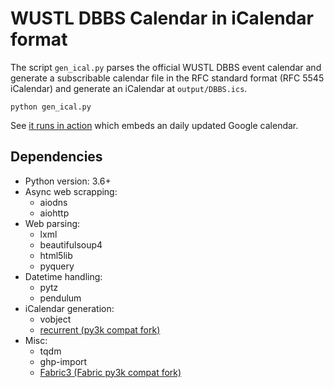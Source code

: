 # WUSTL DBBS Calendar in iCalendar format

The script `gen_ical.py` parses the official WUSTL DBBS event calendar and generate a subscribable calendar file in the RFC standard format (RFC 5545 iCalendar) and generate an iCalendar at `output/DBBS.ics`. 

```
python gen_ical.py
```

See [it runs in action](https://blog.liang2.tw/wustl-dbbs-icalendar/) which embeds an daily updated Google calendar.


## Dependencies

- Python version: 3.6+
- Async web scrapping:
    - aiodns
    - aiohttp
- Web parsing:
    - lxml
    - beautifulsoup4
    - html5lib
    - pyquery
- Datetime handling:
    - pytz
    - pendulum
- iCalendar generation:
    - vobject
    - [recurrent (py3k compat fork)](https://github.com/eyesee1/recurrent)
- Misc:
    - tqdm
    - ghp-import 
    - [Fabric3 (Fabric py3k compat fork)](https://github.com/mathiasertl/fabric)

